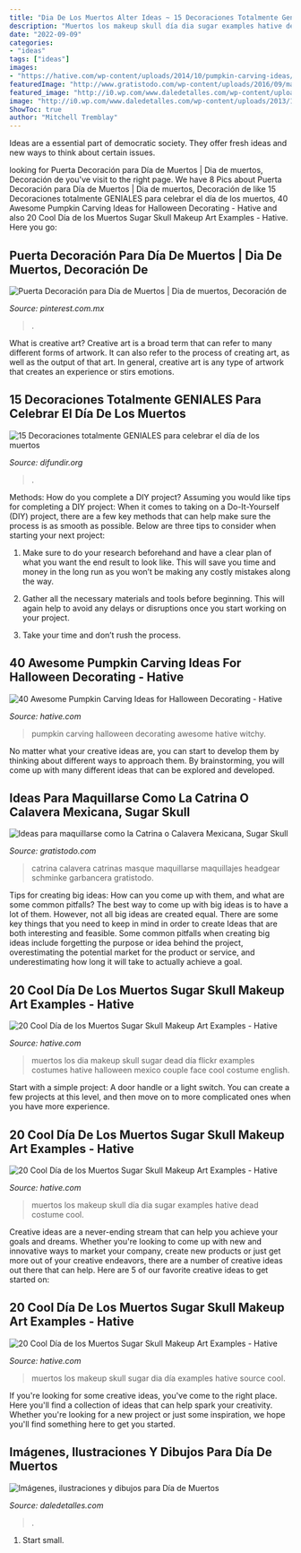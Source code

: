 ```yaml
---
title: "Dia De Los Muertos Alter Ideas ~ 15 Decoraciones Totalmente Geniales Para Celebrar El Día De Los Muertos"
description: "Muertos los makeup skull día dia sugar examples hative dead costume cool"
date: "2022-09-09"
categories:
- "ideas"
tags: ["ideas"]
images:
- "https://hative.com/wp-content/uploads/2014/10/pumpkin-carving-ideas/35-witchy-pumpkin.jpg"
featuredImage: "http://www.gratistodo.com/wp-content/uploads/2016/09/maquillaje-calavera-mexicana-catrina-800x529.jpg"
featured_image: "http://i0.wp.com/www.daledetalles.com/wp-content/uploads/2013/10/dia-de-muertos11.jpg"
image: "http://i0.wp.com/www.daledetalles.com/wp-content/uploads/2013/10/dia-de-muertos11.jpg"
ShowToc: true
author: "Mitchell Tremblay"
---
```



Ideas are a essential part of democratic society. They offer fresh ideas and new ways to think about certain issues. 

	

		
looking for Puerta Decoración para Día de Muertos | Dia de muertos, Decoración de you've visit to the right page. We have 8 Pics about Puerta Decoración para Día de Muertos | Dia de muertos, Decoración de like 15 Decoraciones totalmente GENIALES para celebrar el día de los muertos, 40 Awesome Pumpkin Carving Ideas for Halloween Decorating - Hative and also 20 Cool Día de los Muertos Sugar Skull Makeup Art Examples - Hative. Here you go:
		
    
## Puerta Decoración Para Día De Muertos | Dia De Muertos, Decoración De

<img loading=lazy src="https://i.pinimg.com/736x/75/90/98/759098c7447b9404691395d6b1ef0e44.jpg" onerror="this.onerror=null;this.src='https://tse2.mm.bing.net/th?id=OIP.SU34CFC0azR6FbUMIrzVyAHaJ3&amp;pid=15.1';" alt="Puerta Decoración para Día de Muertos | Dia de muertos, Decoración de">

_Source: pinterest.com.mx_

>. 

	

What is creative art?
Creative art is a broad term that can refer to many different forms of artwork. It can also refer to the process of creating art, as well as the output of that art. In general, creative art is any type of artwork that creates an experience or stirs emotions.

    
## 15 Decoraciones Totalmente GENIALES Para Celebrar El Día De Los Muertos

<img loading=lazy src="https://difundir.org/wp-content/uploads/2015/10/enhanced-31669-1444669598-1.jpg" onerror="this.onerror=null;this.src='https://tse1.mm.bing.net/th?id=OIP.PnnTqc_zdxx9R-PpTiW79gHaLH&amp;pid=15.1';" alt="15 Decoraciones totalmente GENIALES para celebrar el día de los muertos">

_Source: difundir.org_

>. 

	

Methods: How do you complete a DIY project?
Assuming you would like tips for completing a DIY project: 
When it comes to taking on a Do-It-Yourself (DIY) project, there are a few key methods that can help make sure the process is as smooth as possible. Below are three tips to consider when starting your next project:

1. Make sure to do your research beforehand and have a clear plan of what you want the end result to look like. This will save you time and money in the long run as you won’t be making any costly mistakes along the way.

2. Gather all the necessary materials and tools before beginning. This will again help to avoid any delays or disruptions once you start working on your project.

3. Take your time and don’t rush the process.

    
## 40 Awesome Pumpkin Carving Ideas For Halloween Decorating - Hative

<img loading=lazy src="https://hative.com/wp-content/uploads/2014/10/pumpkin-carving-ideas/35-witchy-pumpkin.jpg" onerror="this.onerror=null;this.src='https://tse2.mm.bing.net/th?id=OIP.vrybA9y7Szo8uwcaukIHDwHaJ6&amp;pid=15.1';" alt="40 Awesome Pumpkin Carving Ideas for Halloween Decorating - Hative">

_Source: hative.com_

>pumpkin carving halloween decorating awesome hative witchy. 

	

No matter what your creative ideas are, you can start to develop them by thinking about different ways to approach them. By brainstorming, you will come up with many different ideas that can be explored and developed.

    
## Ideas Para Maquillarse Como La Catrina O Calavera Mexicana, Sugar Skull

<img loading=lazy src="http://www.gratistodo.com/wp-content/uploads/2016/09/maquillaje-calavera-mexicana-catrina-800x529.jpg" onerror="this.onerror=null;this.src='https://tse4.mm.bing.net/th?id=OIP.xoMJs8YlDEe-5gO1RNHgLQHaE5&amp;pid=15.1';" alt="Ideas para maquillarse como la Catrina o Calavera Mexicana, Sugar Skull">

_Source: gratistodo.com_

>catrina calavera catrinas masque maquillarse maquillajes headgear schminke garbancera gratistodo. 

	

Tips for creating big ideas: How can you come up with them, and what are some common pitfalls?
The best way to come up with big ideas is to have a lot of them. However, not all big ideas are created equal. There are some key things that you need to keep in mind in order to create Ideas that are both interesting and feasible. Some common pitfalls when creating big ideas include forgetting the purpose or idea behind the project, overestimating the potential market for the product or service, and underestimating how long it will take to actually achieve a goal.

    
## 20 Cool Día De Los Muertos Sugar Skull Makeup Art Examples - Hative

<img loading=lazy src="https://hative.com/wp-content/uploads/2014/05/dia-de-los-muertos/10-sugar-skull-makeup.jpg" onerror="this.onerror=null;this.src='https://tse3.mm.bing.net/th?id=OIP.F-jtaoYWarslIO8eP5BnUQAAAA&amp;pid=15.1';" alt="20 Cool Día de los Muertos Sugar Skull Makeup Art Examples - Hative">

_Source: hative.com_

>muertos los dia makeup skull sugar dead día flickr examples costumes hative halloween mexico couple face cool costume english. 

	

Start with a simple project: A door handle or a light switch. You can create a few projects at this level, and then move on to more complicated ones when you have more experience.

    
## 20 Cool Día De Los Muertos Sugar Skull Makeup Art Examples - Hative

<img loading=lazy src="https://hative.com/wp-content/uploads/2014/05/dia-de-los-muertos/20-steampunk-dia-de-los-muertos.jpg" onerror="this.onerror=null;this.src='https://tse1.mm.bing.net/th?id=OIP.H82jDdIjC1-1VoIGkpt99AHaLH&amp;pid=15.1';" alt="20 Cool Día de los Muertos Sugar Skull Makeup Art Examples - Hative">

_Source: hative.com_

>muertos los makeup skull día dia sugar examples hative dead costume cool. 

	

Creative ideas are a never-ending stream that can help you achieve your goals and dreams. Whether you're looking to come up with new and innovative ways to market your company, create new products or just get more out of your creative endeavors, there are a number of creative ideas out there that can help. Here are 5 of our favorite creative ideas to get started on: 

    
## 20 Cool Día De Los Muertos Sugar Skull Makeup Art Examples - Hative

<img loading=lazy src="https://hative.com/wp-content/uploads/2014/05/dia-de-los-muertos/2-dia-de-los-muertos-make-up.jpg" onerror="this.onerror=null;this.src='https://tse3.mm.bing.net/th?id=OIP.xXXAqKt8cqNl09OWX5-7FAHaLH&amp;pid=15.1';" alt="20 Cool Día de los Muertos Sugar Skull Makeup Art Examples - Hative">

_Source: hative.com_

>muertos los makeup skull sugar dia día examples hative source cool. 

	

If you're looking for some creative ideas, you've come to the right place. Here you'll find a collection of ideas that can help spark your creativity. Whether you're looking for a new project or just some inspiration, we hope you'll find something here to get you started.

    
## Imágenes, Ilustraciones Y Dibujos Para Día De Muertos

<img loading=lazy src="http://i0.wp.com/www.daledetalles.com/wp-content/uploads/2013/10/dia-de-muertos11.jpg" onerror="this.onerror=null;this.src='https://tse2.mm.bing.net/th?id=OIP.U837Adb4lSej3RPcXca1pAHaLc&amp;pid=15.1';" alt="Imágenes, ilustraciones y dibujos para Día de Muertos">

_Source: daledetalles.com_

>. 

	

1. Start small.

